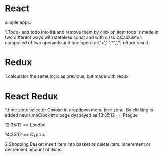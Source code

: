 # React
simple apps.

1.Todo- add todo into list and remove them by click on item
  todo is made in two different ways with stateless const and with class
2.Calculator:  composed of two operands and one operator['+','-','*','/'] return result


# Redux

1.calculator the same logic as previous, but made with redux

# React Redux

1.time zone selector
Choose in dropdown menu time zone. By clicking is added new timeClock into page
dyspayed as 
 13:35:12 == Prague

 12:35:12 == London

 14:35:12 == Cyprus

2.Shopping Basket
insert item into basket or delete item. incerement or decrement amount of items
